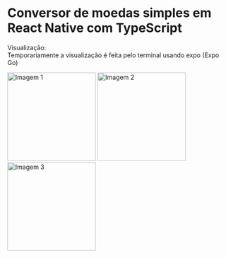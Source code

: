 # Conversor de moedas simples em React Native com TypeScript

Visualização:  
Temporariamente a visualização é feita pelo terminal usando expo (Expo Go)

<img src="https://github.com/user-attachments/assets/6f55b0dc-7794-45ad-9233-d2d87d6d78ce" alt="Imagem 1" width="200"/>
<img src="https://github.com/user-attachments/assets/78f415a4-6fbe-46aa-aac7-bee84d5485a3" alt="Imagem 2" width="200"/>
<img src="https://github.com/user-attachments/assets/ac61af0d-be9b-4829-9511-98406a884265" alt="Imagem 3" width="200"/>
